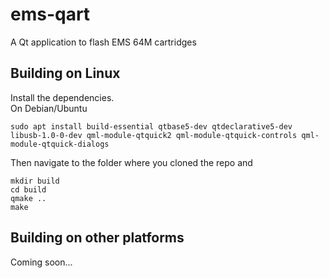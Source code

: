 # ems-qart
A Qt application to flash EMS 64M cartridges

## Building on Linux
Install the dependencies.  
On Debian/Ubuntu
```
sudo apt install build-essential qtbase5-dev qtdeclarative5-dev libusb-1.0-0-dev qml-module-qtquick2 qml-module-qtquick-controls qml-module-qtquick-dialogs
```
Then navigate to the folder where you cloned the repo and
```
mkdir build
cd build
qmake ..
make
```

## Building on other platforms
Coming soon...
